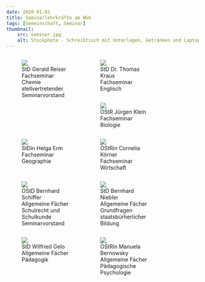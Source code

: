 ```yaml
---
date: 2020-01-01
title: Seminarlehrkräfte am WGG
tags: [Gemeinschaft, Seminar]
thumbnail: 
    src: seminar.jpg
    alt: Stockphoto - Schreibtisch mit Unterlagen, Getränken und Laptop
---
```

<figure style = "float:left; width:25%">
    <img src="/images/sem_Reiser.jpg" ></img>
    <figcaption>StD Gerald Reiser <br> Fachseminar Chemie <br> stellvertretender Seminarvorstand</ficpation>
</figure>

<figure style = "float:left; width:25%">
    <img src="/images/sem_Kraus.jpg" ></img>
    <figcaption>StD Dr. Thomas Kraus <br> Fachseminar Englisch</ficpation>
</figure>

<figure style = "float:left; width:25%">
    <img src="/images/sem_Klein.jpg" ></img>
    <figcaption>OStR Jürgen Klein <br> Fachseminar Biologie</ficpation>
</figure>

<figure style = "float:left; width:25%">
    <img src="/images/sem_Erm.jpg" ></img>
    <figcaption>StDin Helga Erm <br> Fachseminar Geographie</ficpation>
</figure>

<figure style = "float:left; width:25%">
    <img src="/images/sem_Koehler.jpg" ></img>
    <figcaption>OStRin Cornelia Körner<br> Fachseminar Wirtschaft</ficpation>
</figure>


<figure style = "float:left; width:25%">
    <img src="/images/sem_Schiffer.jpg" ></img>
    <figcaption>OStD Bernhard Schiffer <br> Allgemeine Fächer <br> Schulrecht und Schulkunde <br> Seminarvorstand</ficpation>
</figure>

<figure style = "float:left; width:25%">
    <img src="/images/sem_Niebler.jpg" ></img>
    <figcaption>StD Bernhard Niebler <br> Allgemeine Fächer <br> 
    Grundfragen staatsbürherlicher Bildung</ficpation>
</figure>


<figure style = "float:left; width:25%">
    <img src="/images/sem_Gelo1.jpg" ></img>
    <figcaption>StD Wilfried Gelo <br> Allgemeine Fächer <br> Pädagogik</ficpation>
</figure>


<figure style = "float:left; width:25%">
    <img src="/images/sem_Bernowsky.jpg" ></img>
    <figcaption>OStRin Manuela Bernowsky <br> Allgemeine Fächer <br> Pädagogische Psychologie</ficpation>
</figure>
